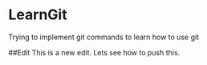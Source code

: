 # LearnGit
Trying to implement git commands to learn how to use git


##Edit
This is a new edit. Lets see how to push this.
